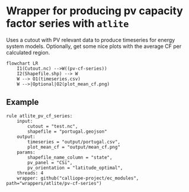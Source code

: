 # Wrapper for producing pv capacity factor series with `atlite`

Uses a cutout with PV relevant data to produce timeseries for energy system models.
Optionally, get some nice plots with the average CF per calculated region.

```mermaid
flowchart LR
    I1(Cutout.nc) -->W((pv-cf-series))
    I2(Shapefile.shp) --> W
    W --> O1(timeseries.csv)
    W -->|Optional|O2(plot_mean_cf.png)
```

## Example

```snakemake
rule atlite_pv_cf_series:
    input:
        cutout = "test.nc",
        shapefile = "portugal.geojson"
    output:
        timeseries = "output/portugal.csv",
        plot_mean_cf = "output/mean_cf.png"
    params:
        shapefile_name_column = "state",
        pv_panel = "CSi",
        pv_orientation = "latitude_optimal",
    threads: 4
    wrapper: github("calliope-project/ec_modules", path="wrappers/atlite/pv-cf-series")
```
